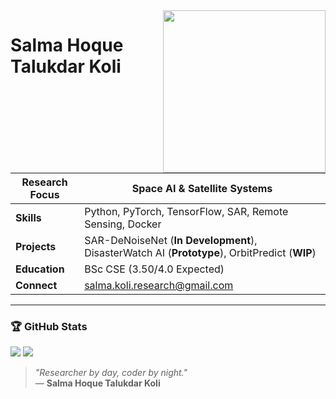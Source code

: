 <img align="right" width="260" src="https://github.com/kolisalma/kolisalma/blob/main/assets/profile-pic.jpg?raw=true" />

# Salma Hoque Talukdar Koli

<div align="center">

| **Research Focus** | **Space AI & Satellite Systems** |
|--------------------|---------------------------------|
| **Skills** | Python, PyTorch, TensorFlow, SAR, Remote Sensing, Docker |
| **Projects** | SAR-DeNoiseNet (**In Development**), DisasterWatch AI (**Prototype**), OrbitPredict (**WIP**) |
| **Education** | BSc CSE (3.50/4.0 Expected) | MSc Applicant |
| **Connect** | [salma.koli.research@gmail.com](mailto:contact@salmahoquekoli.com) |

</div>

---

### 🏆 **GitHub Stats**
<img src="https://github-readme-stats.vercel.app/api?username=kolisalma&show_icons=true&theme=radical" />
<img src="https://github-readme-streak-stats.herokuapp.com/?user=kolisalma&theme=radical" />

> _"Researcher by day, coder by night."_  
> — **Salma Hoque Talukdar Koli**
